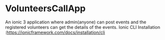 # VolunteersCallApp
An ionic 3 application where admin(anyone) can post events and the registered volunteers can get the details of the events.
Ionic CLI Installation :https://ionicframework.com/docs/installation/cli
